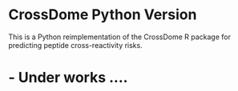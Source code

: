 # CrossDome Python Version
This is a Python reimplementation of the CrossDome R package for predicting peptide cross-reactivity risks.

# - Under works ....
